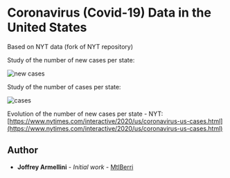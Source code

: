# Coronavirus (Covid-19) Data in the United States

Based on NYT data (fork of NYT repository)

Study of the number of new cases per state:

![new cases](https://mtlberriawsbucket.s3.us-east-2.amazonaws.com/Covid/number_new_cases_per_state.png)

Study of the number of cases per state:

![cases](https://mtlberriawsbucket.s3.us-east-2.amazonaws.com/Covid/number_cases_per_state.png)


Evolution of the number of new cases per state - NYT:
[https://www.nytimes.com/interactive/2020/us/coronavirus-us-cases.html](https://www.nytimes.com/interactive/2020/us/coronavirus-us-cases.html)


## Author

* **Joffrey Armellini** - *Initial work* - [MtlBerri](https://github.com/mtlberri)

